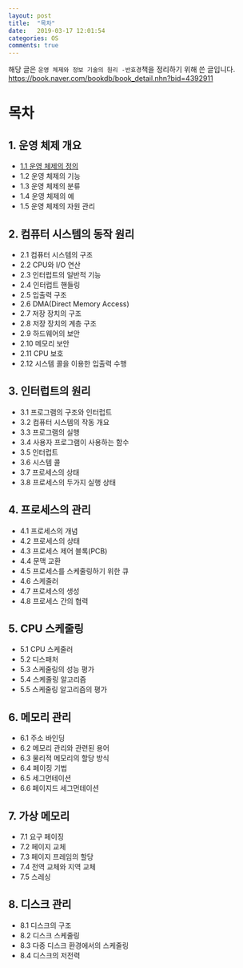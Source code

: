 ```yaml
---
layout: post
title:  "목차"
date:   2019-03-17 12:01:54
categories: OS
comments: true
---
```


해당 글은 `운영 체제와 정보 기술의 원리 -반효경`책을 정리하기 위해 쓴 글입니다.  
https://book.naver.com/bookdb/book_detail.nhn?bid=4392911

# 목차

## 1. 운영 체제 개요

- [1.1 운영 체제의 정의](https://chogyujin.github.io/2019/03/17/1.1%EC%9A%B4%EC%98%81-%EC%B2%B4%EC%A0%9C%EC%9D%98-%EC%A0%95%EC%9D%98/)
- 1.2 운영 체제의 기능
- 1.3 운영 체제의 분류
- 1.4 운영 체제의 예
- 1.5 운영 체제의 자원 관리 

## 2. 컴퓨터 시스템의 동작 원리

- 2.1 컴퓨터 시스템의 구조
- 2.2 CPU와 I/O 연산
- 2.3 인터럽트의 일반적 기능
- 2.4 인터럽트 핸들링
- 2.5 입출력 구조
- 2.6 DMA(Direct Memory Access)
- 2.7 저장 장치의 구조
- 2.8 저장 장치의 계층 구조
- 2.9 하드웨어의 보안
- 2.10 메모리 보안
- 2.11 CPU 보호
- 2.12 시스템 콜을 이용한 입출력 수행

## 3. 인터럽트의 원리

- 3.1 프로그램의 구조와 인터럽트
- 3.2 컴퓨터 시스템의 작동 개요
- 3.3 프로그램의 실행
- 3.4 사용자 프로그램이 사용하는 함수
- 3.5 인터럽트
- 3.6 시스템 콜
- 3.7 프로세스의 상태
- 3.8 프로세스의 두가지 실행 상태

## 4. 프로세스의 관리

- 4.1 프로세스의 개념
- 4.2 프로세스의 상태
- 4.3 프로세스 제어 블록(PCB)
- 4.4 문맥 교환
- 4.5 프로세스를 스케줄링하기 위한 큐
- 4.6 스케줄러
- 4.7 프로세스의 생성
- 4.8 프로세스 간의 협력

## 5. CPU 스케줄링

- 5.1 CPU 스케줄러
- 5.2 디스패처
- 5.3 스케줄링의 성능 평가
- 5.4 스케줄링 알고리즘
- 5.5 스케줄링 알고리즘의 평가

## 6. 메모리 관리

- 6.1 주소 바인딩
- 6.2 메모리 관리와 관련된 용어
- 6.3 물리적 메모리의 할당 방식
- 6.4 페이징 기법
- 6.5 세그먼테이션
- 6.6 페이지드 세그먼테이션

## 7. 가상 메모리

- 7.1 요구 페이징
- 7.2 페이지 교체
- 7.3 페이지 프레임의 할당
- 7.4 전역 교체와 지역 교체
- 7.5 스레싱

## 8. 디스크 관리

- 8.1 디스크의 구조
- 8.2 디스크 스케줄링
- 8.3 다중 디스크 환경에서의 스케줄링
- 8.4 디스크의 저전력 
